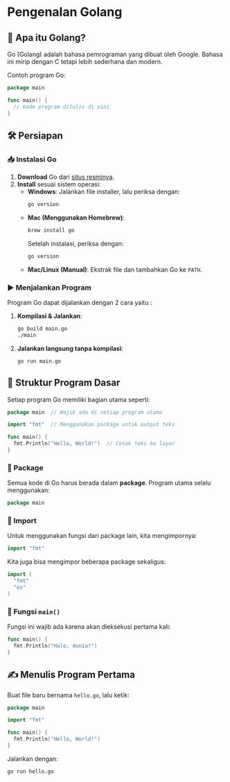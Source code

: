 # Pengenalan Golang

## 🚀 Apa itu Golang?
Go (Golang) adalah bahasa pemrograman yang dibuat oleh Google. Bahasa ini mirip dengan C tetapi lebih sederhana dan modern.  

Contoh program Go:
```go
package main

func main() {
  // Kode program ditulis di sini
}
```

## 🛠 Persiapan  

### 📥 Instalasi Go  
1. **Download** Go dari [situs resminya](https://golang.org/doc/install).  
2. **Install** sesuai sistem operasi:  
   - **Windows**: Jalankan file installer, lalu periksa dengan:  
     ```sh
     go version
     ```
   - **Mac (Menggunakan Homebrew)**:  
     ```sh
     brew install go
     ```
     Setelah instalasi, periksa dengan:  
     ```sh
     go version
     ``` 
   - **Mac/Linux (Manual)**: Ekstrak file dan tambahkan Go ke `PATH`.  

### ▶️ Menjalankan Program  
Program Go dapat dijalankan dengan 2 cara yaitu :
1. **Kompilasi & Jalankan**:  
   ```sh
   go build main.go  
   ./main  
   ```
2. **Jalankan langsung tanpa kompilasi**:  
   ```sh
   go run main.go  
   ```

## 📂 Struktur Program Dasar  
Setiap program Go memiliki bagian utama seperti:  
```go
package main  // Wajib ada di setiap program utama

import "fmt"  // Menggunakan package untuk output teks

func main() {  
  fmt.Println("Hello, World!")  // Cetak teks ke layar
}
```

### 🔹 Package  
Semua kode di Go harus berada dalam **package**. Program utama selalu menggunakan:  
```go
package main
```

### 🔹 Import  
Untuk menggunakan fungsi dari package lain, kita mengimpornya:  
```go
import "fmt"
```
Kita juga bisa mengimpor beberapa package sekaligus:  
```go
import (
  "fmt"
  "os"
)
```

### 🔹 Fungsi `main()`  
Fungsi ini wajib ada karena akan dieksekusi pertama kali:  
```go
func main() {
  fmt.Println("Halo, dunia!")
}
```

## ✍️ Menulis Program Pertama  
Buat file baru bernama `hello.go`, lalu ketik:  
```go
package main

import "fmt"

func main() {
  fmt.Println("Hello, World!")
}
```
Jalankan dengan:  
```sh
go run hello.go
```
